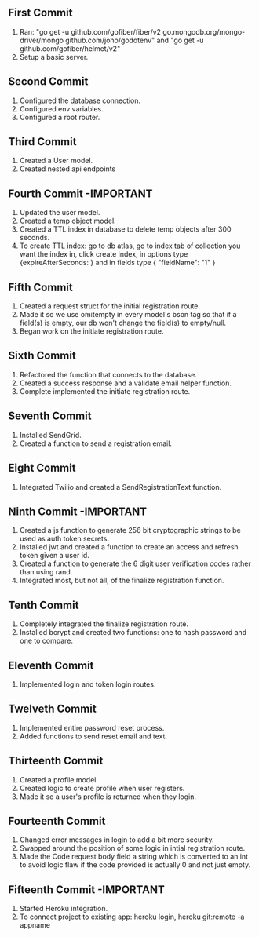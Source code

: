 ## First Commit

1. Ran: "go get -u github.com/gofiber/fiber/v2 go.mongodb.org/mongo-driver/mongo github.com/joho/godotenv" and "go get -u github.com/gofiber/helmet/v2"
2. Setup a basic server.

## Second Commit

1. Configured the database connection.
2. Configured env variables.
3. Configured a root router.

## Third Commit

1. Created a User model.
2. Created nested api endpoints

## Fourth Commit -IMPORTANT

1. Updated the user model.
2. Created a temp object model.
3. Created a TTL index in database to delete temp objects after 300 seconds.
4. To create TTL index: go to db atlas, go to index tab of collection you want the index in, click create index, in options type {expireAfterSeconds: <time in seconds>} and in fields type { "fieldName": "1" }

## Fifth Commit

1. Created a request struct for the initial registration route.
2. Made it so we use omitempty in every model's bson tag so that if a field(s) is empty, our db won't change the field(s) to empty/null.
3. Began work on the initiate registration route.

## Sixth Commit

1. Refactored the function that connects to the database.
2. Created a success response and a validate email helper function.
3. Complete implemented the initiate registration route.

## Seventh Commit

1. Installed SendGrid.
2. Created a function to send a registration email.

## Eight Commit

1. Integrated Twilio and created a SendRegistrationText function.

## Ninth Commit -IMPORTANT

1. Created a js function to generate 256 bit cryptographic strings to be used as auth token secrets.
2. Installed jwt and created a function to create an access and refresh token given a user id.
3. Created a function to generate the 6 digit user verification codes rather than using rand.
4. Integrated most, but not all, of the finalize registration function.

## Tenth Commit

1. Completely integrated the finalize registration route.
2. Installed bcrypt and created two functions: one to hash password and one to compare.

## Eleventh Commit

1. Implemented login and token login routes.

## Twelveth Commit

1. Implemented entire password reset process.
2. Added functions to send reset email and text.

## Thirteenth Commit

1. Created a profile model.
2. Created logic to create profile when user registers.
3. Made it so a user's profile is returned when they login.

## Fourteenth Commit

1. Changed error messages in login to add a bit more security.
2. Swapped around the position of some logic in intial registration route.
3. Made the Code request body field a string which is converted to an int to avoid logic flaw if the code provided is actually 0 and not just empty.

## Fifteenth Commit -IMPORTANT

1. Started Heroku integration.
2. To connect project to existing app: heroku login, heroku git:remote -a appname

